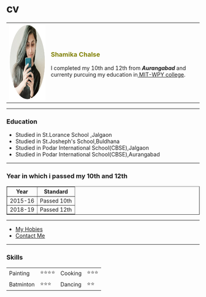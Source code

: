 # cv
<!DOCTYPE html>
<html>
  <head>
    <meta charset="utf-8">
    <title></title>
  </head>
  <body>
    <table>
      <tr>
        <td><img src="shami.jpeg" alt="Shamika's image" width="pixels" height="200"></td>
        <td>
          <h3 style="color:olive">Shamika Chalse</h3>
          <p>I completed my 10th and 12th from<em><strong> Aurangabad </strong></em>and currenty purcuing my education in<a href="https://www.youtube.com/watch?v=2A9OG2_jWaE"> MIT-WPY college</a>.</p>
        </td>
      </tr>
    </table>
    <hr>
    <h3>Education</h3>
    <ul>
      <li>Studied in St.Lorance School ,Jalgaon</li>
      <li>Studied in St.Josheph's School,Buldhana</li>
      <li>Studied in Podar International School(CBSE),Jalgaon</li>
      <li>Studied in Podar International School(CBSE),Aurangabad</li>
    </ul>
    <hr>
    <h3>Year in which i passed my 10th and 12th</h3>
    <table border="1">
      <thead>
        <tr>
          <th>Year</th>
          <th>Standard</th>
        </tr>
      </thead>
      <tr>
        <td>2015-16</td>
        <td>Passed 10th</td>
      </tr>
      <tr>
        <td>2018-19</td>
        <td>Passed 12th</td>
      </tr>
    </table>
    <hr>
    <ul>
      <li><a href="MyHobies.html">My Hobies</a></li>
      <li><a href="ContactMe.html">Contact Me</a></li>
    </ul>
    <hr>
    <h3>Skills</h3>
    <table cellspacing=10>
      <tr>
        <td>Painting</td>
        <td>⭐⭐⭐⭐</td>
        <td>Cooking</td>
        <td>⭐⭐⭐</td>
      </tr>
      <tr>
        <td>Batminton</td>
        <td>⭐⭐⭐</td>
        <td>Dancing</td>
        <td>⭐⭐</td>
      </tr>
    </table>
  </body>
</html>
